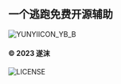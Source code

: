 ## 一个逃跑免费开源辅助
![YUNYIICON_YB_B](https://user-images.githubusercontent.com/107389920/216870628-16d0f949-4a9d-4803-a15f-6f6c14412217.png)
#### © 2023 遂沫
![LICENSE](https://img.shields.io/badge/license-GPL3-blue?style=flat-square&logo=appveyor)
